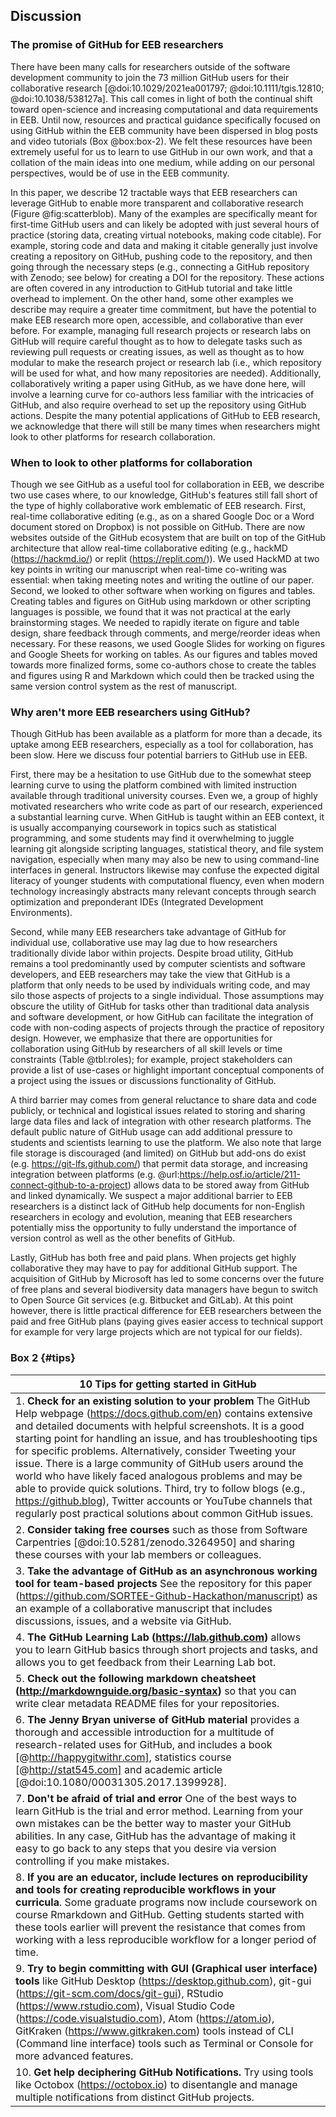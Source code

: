 ## Discussion
<!--*Contributors to this section: Rob, Brandon*-->

### The promise of GitHub for EEB researchers

There have been many calls for researchers outside of the software development community to join the 73 million GitHub users for their collaborative research [@doi:10.1029/2021ea001797; @doi:10.1111/tgis.12810; @doi:10.1038/538127a].
This call comes in light of both the continual shift toward open-science and increasing computational and data requirements in EEB.
Until now, resources and practical guidance specifically focused on using GitHub within the EEB community have been dispersed in blog posts and video tutorials (Box @box:box-2).
We felt these resources have been extremely useful for us to learn to use GitHub in our own work, and that a collation of the main ideas into one medium, while adding on our personal perspectives, would be of use in the EEB community.

In this paper, we describe 12 tractable ways that EEB researchers can leverage GitHub to enable more transparent and collaborative research (Figure @fig:scatterblob).
Many of the examples are specifically meant for first-time GitHub users and can likely be adopted with just several hours of practice (storing data, creating virtual notebooks, making code citable).
For example, storing code and data and making it citable generally just involve creating a repository on GitHub, pushing code to the repository, and then going through the necessary steps (e.g., connecting a GitHub repository with Zenodo; see below) for creating a DOI for the repository.
These actions are often covered in any introduction to GitHub tutorial and take little overhead to implement.
On the other hand, some other examples we describe may require a greater time commitment, but have the potential to make EEB research more open, accessible, and collaborative than ever before.
For example, managing full research projects or research labs on GitHub will require careful thought as to how to delegate tasks such as reviewing pull requests or creating issues, as well as thought as to how modular to make the research project or research lab (i.e., which repository will be used for what, and how many repositories are needed).
Additionally, collaboratively writing a paper using GitHub, as we have done here, will involve a learning curve for co-authors less familiar with the intricacies of GitHub, and also require overhead to set up the repository using GitHub actions.
Despite the many potential applications of GitHub to EEB research, we acknowledge that there will still be many times when researchers might look to other platforms for research collaboration.

### When to look to other platforms for collaboration

<!--*Contributors to this section: Rob*-->

Though we see GitHub as a useful tool for collaboration in EEB, we describe two use cases where, to our knowledge, GitHub's features still fall short of the type of highly collaborative work emblematic of EEB research.
First, real-time collaborative editing (e.g., as on a shared Google Doc or a Word document stored on Dropbox) is not possible on GitHub.
There are now websites outside of the GitHub ecosystem that are built on top of the GitHub architecture that allow real-time collaborative editing (e.g., hackMD (<https://hackmd.io/>) or replit (<https://replit.com/>)).
We used HackMD at two key points in writing our manuscript when real-time co-writing was essential: when taking meeting notes and writing the outline of our paper.
Second, we looked to other software when working on figures and tables.
Creating tables and figures on GitHub using markdown or other scripting languages is possible, we found that it was not practical at the early brainstorming stages.
We needed to rapidly iterate on figure and table design, share feedback through comments, and merge/reorder ideas when necessary.
For these reasons, we used Google Slides for working on figures and Google Sheets for working on tables.
As our figures and tables moved towards more finalized forms, some co-authors chose to create the tables and figures using R and Markdown which could then be tracked using the same version control system as the rest of manuscript.

### Why aren't more EEB researchers using GitHub?

<!--*Contributors to this section: Saeed, Vivienne*-->

Though GitHub has been available as a platform for more than a decade, its uptake among EEB researchers, especially as a tool for collaboration, has been slow.
Here we discuss four potential barriers to GitHub use in EEB.

First, there may be a hesitation to use GitHub due to the somewhat steep learning curve to using the platform combined with limited instruction available through traditional university courses.
Even we, a group of highly motivated researchers who write code as part of our research, experienced a substantial learning curve.
When GitHub is taught within an EEB context, it is usually accompanying coursework in topics such as statistical programming, and some students may find it overwhelming to juggle learning git alongside scripting languages, statistical theory, and file system navigation, especially when many may also be new to using command-line interfaces in general.
Instructors likewise may confuse the expected digital literacy of younger students with computational fluency, even when modern technology increasingly abstracts many relevant concepts through search optimization and preponderant IDEs (Integrated Development Environments).

Second, while many EEB researchers take advantage of GitHub for individual use, collaborative use may lag due to how researchers traditionally divide labor within projects.
Despite broad utility, GitHub remains a tool predominantly used by computer scientists and software developers, and EEB researchers may take the view that GitHub is a platform that only needs to be used by individuals writing code, and may silo those aspects of projects to a single individual.
Those assumptions may obscure the utility of GitHub for tasks other than traditional data analysis and software development, or how GitHub can facilitate the integration of code with non-coding aspects of projects through the practice of repository design.
However, we emphasize that there are opportunities for collaboration using GitHub by researchers of all skill levels or time constraints (Table @tbl:roles); for example, project stakeholders can provide a list of use-cases or highlight important conceptual components of a project using the issues or discussions functionality of GitHub.

A third barrier may comes from general reluctance to share data and code publicly, or technical and logistical issues related to storing and sharing large data files and lack of integration with other research platforms.
The default public nature of GitHub usage can add additional pressure to students and scientists learning to use the platform.
We also note that large file storage is discouraged (and limited) on GitHub but add-ons do exist (e.g. <https://git-lfs.github.com/>) that permit data storage, and increasing integration between platforms (e.g. @url:https://help.osf.io/article/211-connect-github-to-a-project) allows data to be stored away from GitHub and linked dynamically.
We suspect a major additional barrier to EEB researchers is a distinct lack of GitHub help documents for non-English researchers in ecology and evolution, meaning that EEB researchers potentially miss the opportunity to fully understand the importance of version control as well as the other benefits of GitHub.

Lastly, GitHub has both free and paid plans.
When projects get highly collaborative they may have to pay for additional GitHub support.
The acquisition of GitHub by Microsoft has led to some concerns over the future of free plans and several biodiversity data managers have begun to switch to Open Source Git services (e.g. Bitbucket and GitLab).
At this point however, there is little practical difference for EEB researchers between the paid and free GitHub plans (paying gives easier access to technical support for example for very large projects which are not typical for our fields).

### Box 2 {#tips}

<!--*Contributors to this section: Ali, Emma*-->

| 10 Tips for getting started in GitHub |
|------------------------------------------------------------------------|
| 1. **Check for an existing solution to your problem** The GitHub Help webpage (<https://docs.github.com/en>) contains extensive and detailed documents with helpful screenshots. It is a good starting point for handling an issue, and has troubleshooting tips for specific problems. Alternatively, consider Tweeting your issue. There is a large community of GitHub users around the world who have likely faced analogous problems and may be able to provide quick solutions. Third, try to follow blogs (e.g., <https://github.blog>), Twitter accounts or YouTube channels that regularly post practical solutions about common GitHub issues. |
| 2. **Consider taking free courses** such as those from Software Carpentries [@doi:10.5281/zenodo.3264950] and sharing these courses with your lab members or colleagues. |
| 3. **Take the advantage of GitHub as an asynchronous working tool for team-based projects** See the repository for this paper (<https://github.com/SORTEE-Github-Hackathon/manuscript>) as an example of a collaborative manuscript that includes discussions, issues, and a website via GitHub. |
| 4. **The GitHub Learning Lab (<https://lab.github.com>)** allows you to learn GitHub basics through short projects and tasks, and allows you to get feedback from their Learning Lab bot. |
| 5. **Check out the following markdown cheatsheet (<http://markdownguide.org/basic-syntax>)** so that you can write clear metadata README files for your repositories. |
| 6. **The Jenny Bryan universe of GitHub material** provides a thorough and accessible introduction for a multitude of research-related uses for GitHub, and includes a book [@http://happygitwithr.com], statistics course [@http://stat545.com] and academic article [@doi:10.1080/00031305.2017.1399928]. |
| 7. **Don't be afraid of trial and error** One of the best ways to learn GitHub is the trial and error method. Learning from your own mistakes can be the better way to master your GitHub abilities. In any case, GitHub has the advantage of making it easy to go back to any steps that you desire via version controlling if you make mistakes. |
| 8. **If you are an educator, include lectures on reproducibility and tools for creating reproducible workflows in your curricula**. Some graduate programs now include coursework on course Rmarkdown and GitHub. Getting students started with these tools earlier will prevent the resistance that comes from working with a less reproducible workflow for a longer period of time. |
| 9. **Try to begin committing with GUI (Graphical user interface) tools** like GitHub Desktop (<https://desktop.github.com>), git-gui (<https://git-scm.com/docs/git-gui>), RStudio (<https://www.rstudio.com>), Visual Studio Code (<https://code.visualstudio.com>), Atom (<https://atom.io>), GitKraken (<https://www.gitkraken.com>) tools instead of CLI (Command line interface) tools such as Terminal or Console for more advanced features.
| 10. **Get help deciphering GitHub Notifications.** Try using tools like Octobox (<https://octobox.io>) to disentangle and manage multiple notifications from distinct GitHub projects. |
